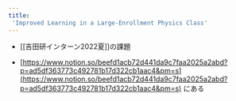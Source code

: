 ```yaml
---
title:
 'Improved Learning in a Large-Enrollment Physics Class'
---
```


- [[吉田研インターン2022夏]]の課題

- [https://www.notion.so/beefd1acb72d441da9c7faa2025a2abd?p=ad5df363773c492781b17d322cb1aac4&pm=s](https://www.notion.so/beefd1acb72d441da9c7faa2025a2abd?p=ad5df363773c492781b17d322cb1aac4&pm=s) にある

